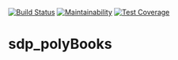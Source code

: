 [![Build Status](https://api.cirrus-ci.com/github/PolyBooks/sdp_polyBooks.svg)](https://cirrus-ci.com/github/PolyBooks/sdp_polyBooks) [![Maintainability](https://api.codeclimate.com/v1/badges/88d946d75c7ee7b15a2c/maintainability)](https://codeclimate.com/github/PolyBooks/sdp_polyBooks/maintainability) [![Test Coverage](https://api.codeclimate.com/v1/badges/88d946d75c7ee7b15a2c/test_coverage)](https://codeclimate.com/github/PolyBooks/sdp_polyBooks/test_coverage)

# sdp_polyBooks


